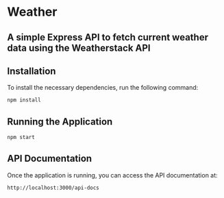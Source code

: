 # Weather
## A simple Express API to fetch current weather data using the Weatherstack API
## Installation

To install the necessary dependencies, run the following command:

```bash
npm install
```

## Running the Application
```bash
npm start
```

## API Documentation
Once the application is running, you can access the API documentation at:
```bash
http://localhost:3000/api-docs
```





